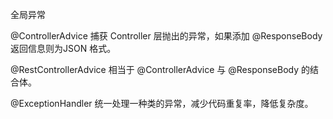 全局异常

@ControllerAdvice 捕获 Controller 层抛出的异常，如果添加 @ResponseBody 返回信息则为JSON 格式。

@RestControllerAdvice 相当于 @ControllerAdvice 与 @ResponseBody 的结合体。

@ExceptionHandler 统一处理一种类的异常，减少代码重复率，降低复杂度。